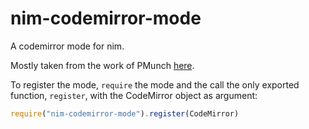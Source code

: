 # nim-codemirror-mode
A codemirror mode for nim.

Mostly taken from the work of PMunch [here](https://github.com/PMunch/nim-playground-frontend).

To register the mode, `require` the mode and the call the only exported function, `register`, with the CodeMirror object as argument:

```js
require("nim-codemirror-mode").register(CodeMirror)
```